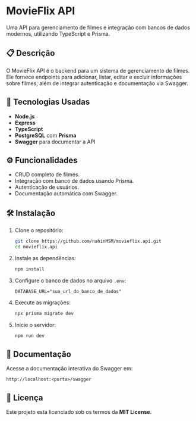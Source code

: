 # MovieFlix API

Uma API para gerenciamento de filmes e integração com bancos de dados modernos, utilizando TypeScript e Prisma.

## 📋 Descrição

O MovieFlix API é o backend para um sistema de gerenciamento de filmes. Ele fornece endpoints para adicionar, listar, editar e excluir informações sobre filmes, além de integrar autenticação e documentação via Swagger.

## 🚀 Tecnologias Usadas

- **Node.js**
- **Express**
- **TypeScript**
- **PostgreSQL** com **Prisma**
- **Swagger** para documentar a API

## ⚙️ Funcionalidades

- CRUD completo de filmes.
- Integração com banco de dados usando Prisma.
- Autenticação de usuários.
- Documentação automática com Swagger.

## 🛠️ Instalação

1. Clone o repositório:
   ```bash
   git clone https://github.com/nahinMSM/movieflix.api.git
   cd movieflix.api
   ```

2. Instale as dependências:
   ```bash
   npm install
   ```

3. Configure o banco de dados no arquivo `.env`:
   ```plaintext
   DATABASE_URL="sua_url_do_banco_de_dados"
   ```

4. Execute as migrações:
   ```bash
   npx prisma migrate dev
   ```

5. Inicie o servidor:
   ```bash
   npm run dev
   ```

## 📖 Documentação

Acesse a documentação interativa do Swagger em:
```
http://localhost:<porta>/swagger
```

## 📄 Licença

Este projeto está licenciado sob os termos da **MIT License**.